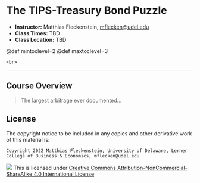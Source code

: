 
# The TIPS-Treasury Bond Puzzle


* **Instructor:** Matthias Fleckenstein, [mflecken@udel.edu](mailto:mflecken@udel.edu)
* **Class Times:** TBD
* **Class Location:** TBD

@def mintoclevel=2 
@def maxtoclevel=3

~~~
<br>
~~~

---

## Course Overview

> The largest arbitrage ever documented...




## License

The copyright notice to be included in any copies and other derivative work of this material is:

```
Copyright 2022 Matthias Fleckenstein, University of Delaware, Lerner College of Business & Economics, mflecken@udel.edu
```

![](https://licensebuttons.net/l/by-nc-sa/4.0/80x15.png) This is licensed under [Creative Commons Attribution-NonCommercial-ShareAlike 4.0 International License](http://creativecommons.org/licenses/by-nc-sa/4.0/)
